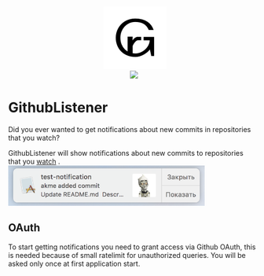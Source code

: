 <p align="center">
    <img src="GitHubListener/Assets.xcassets/AppIcon.appiconset/128.png" width="128" alt="GithubListener"><br/>  
    <img src="https://discourse-cdn-sjc1.com/business6/uploads/highfidelity/3764/8618cb7af8406f6a.jpg">
</p>

# GithubListener
Did you ever wanted to get notifications about new commits in repositories that you watch?  

GithubListener will show notifications about new commits to repositories that you [watch](https://github.com/watching) . 
<img src="notifyexample.png" width="400">

## OAuth
To start getting notifications you need to grant access via Github OAuth, this is needed because of small ratelimit for unauthorized queries. You will be asked only once at first application start.
